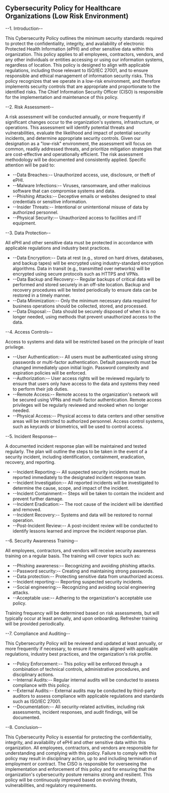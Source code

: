 ## Cybersecurity Policy for Healthcare Organizations (Low Risk Environment)

--1. Introduction--

This Cybersecurity Policy outlines the minimum security standards required to protect the confidentiality, integrity, and availability of electronic Protected Health Information (ePHI) and other sensitive data within this organization. This policy applies to all employees, contractors, vendors, and any other individuals or entities accessing or using our information systems, regardless of location. This policy is designed to align with applicable regulations, including those relevant to ISO/IEC 27001, and to ensure responsible and ethical management of information security risks. This policy recognizes that we operate in a low-risk environment, and therefore implements security controls that are appropriate and proportionate to the identified risks. The Chief Information Security Officer (CISO) is responsible for the implementation and maintenance of this policy.

--2. Risk Assessment--

A risk assessment will be conducted annually, or more frequently if significant changes occur to the organization's systems, infrastructure, or operations. This assessment will identify potential threats and vulnerabilities, evaluate the likelihood and impact of potential security incidents, and determine appropriate security controls. Given our designation as a "low-risk" environment, the assessment will focus on common, readily addressed threats, and prioritize mitigation strategies that are cost-effective and operationally efficient. The risk assessment methodology will be documented and consistently applied. Specific attention will be paid to:

-   --Data Breaches:-- Unauthorized access, use, disclosure, or theft of ePHI.
-   --Malware Infections:-- Viruses, ransomware, and other malicious software that can compromise systems and data.
-   --Phishing Attacks:-- Deceptive emails or websites designed to steal credentials or sensitive information.
-   --Insider Threats:-- Intentional or unintentional misuse of data by authorized personnel.
-   --Physical Security:-- Unauthorized access to facilities and IT equipment.

--3. Data Protection--

All ePHI and other sensitive data must be protected in accordance with applicable regulations and industry best practices.

-   --Data Encryption:-- Data at rest (e.g., stored on hard drives, databases, and backup tapes) will be encrypted using industry-standard encryption algorithms. Data in transit (e.g., transmitted over networks) will be encrypted using secure protocols such as HTTPS and VPNs.
-   --Data Backup and Recovery:-- Regular backups of critical data will be performed and stored securely in an off-site location. Backup and recovery procedures will be tested periodically to ensure data can be restored in a timely manner.
-   --Data Minimization:-- Only the minimum necessary data required for business operations should be collected, stored, and processed.
-   --Data Disposal:-- Data should be securely disposed of when it is no longer needed, using methods that prevent unauthorized access to the data.

--4. Access Controls--

Access to systems and data will be restricted based on the principle of least privilege.

-   --User Authentication:-- All users must be authenticated using strong passwords or multi-factor authentication. Default passwords must be changed immediately upon initial login. Password complexity and expiration policies will be enforced.
-   --Authorization:-- User access rights will be reviewed regularly to ensure that users only have access to the data and systems they need to perform their job duties.
-   --Remote Access:-- Remote access to the organization's network will be secured using VPNs and multi-factor authentication. Remote access privileges will be regularly reviewed and revoked when no longer needed.
-   --Physical Access:-- Physical access to data centers and other sensitive areas will be restricted to authorized personnel. Access control systems, such as keycards or biometrics, will be used to control access.

--5. Incident Response--

A documented incident response plan will be maintained and tested regularly. The plan will outline the steps to be taken in the event of a security incident, including identification, containment, eradication, recovery, and reporting.

-   --Incident Reporting:-- All suspected security incidents must be reported immediately to the designated incident response team.
-   --Incident Investigation:-- All reported incidents will be investigated to determine the cause, scope, and impact of the incident.
-   --Incident Containment:-- Steps will be taken to contain the incident and prevent further damage.
-   --Incident Eradication:-- The root cause of the incident will be identified and removed.
-   --Incident Recovery:-- Systems and data will be restored to normal operation.
-   --Post-Incident Review:-- A post-incident review will be conducted to identify lessons learned and improve the incident response plan.

--6. Security Awareness Training--

All employees, contractors, and vendors will receive security awareness training on a regular basis. The training will cover topics such as:

-   --Phishing awareness:-- Recognizing and avoiding phishing attacks.
-   --Password security:-- Creating and maintaining strong passwords.
-   --Data protection:-- Protecting sensitive data from unauthorized access.
-   --Incident reporting:-- Reporting suspected security incidents.
-   --Social engineering:-- Recognizing and avoiding social engineering attacks.
-   --Acceptable use:-- Adhering to the organization's acceptable use policy.

Training frequency will be determined based on risk assessments, but will typically occur at least annually, and upon onboarding. Refresher training will be provided periodically.

--7. Compliance and Auditing--

This Cybersecurity Policy will be reviewed and updated at least annually, or more frequently if necessary, to ensure it remains aligned with applicable regulations, industry best practices, and the organization's risk profile.

-   --Policy Enforcement:-- This policy will be enforced through a combination of technical controls, administrative procedures, and disciplinary actions.
-   --Internal Audits:-- Regular internal audits will be conducted to assess compliance with this policy.
-   --External Audits:-- External audits may be conducted by third-party auditors to assess compliance with applicable regulations and standards such as ISO/IEC 27001.
-   --Documentation:-- All security-related activities, including risk assessments, incident responses, and audit findings, will be documented.

--8. Conclusion--

This Cybersecurity Policy is essential for protecting the confidentiality, integrity, and availability of ePHI and other sensitive data within this organization. All employees, contractors, and vendors are responsible for understanding and complying with this policy. Failure to comply with this policy may result in disciplinary action, up to and including termination of employment or contract. The CISO is responsible for overseeing the implementation and enforcement of this policy and for ensuring that the organization's cybersecurity posture remains strong and resilient. This policy will be continuously improved based on evolving threats, vulnerabilities, and regulatory requirements.
